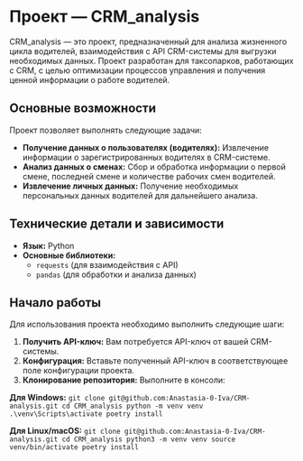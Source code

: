 # Проект — CRM_analysis

CRM_analysis — это проект, предназначенный для анализа жизненного цикла водителей, взаимодействия с API CRM-системы для выгрузки необходимых данных. Проект разработан для таксопарков, работающих с CRM, с целью оптимизации процессов управления и получения ценной информации о работе водителей.


## Основные возможности

Проект позволяет выполнять следующие задачи:

-   **Получение данных о пользователях (водителях):** Извлечение информации о зарегистрированных водителях в CRM-системе.
-   **Анализ данных о сменах:** Сбор и обработка информации о первой смене, последней смене и количестве рабочих смен водителей.
-   **Извлечение личных данных:** Получение необходимых персональных данных водителей для дальнейшего анализа.

## Технические детали и зависимости

-   **Язык:** Python
-   **Основные библиотеки:**
    - `requests` (для взаимодействия с API)
    - `pandas` (для обработки и анализа данных)

## Начало работы

Для использования проекта необходимо выполнить следующие шаги:

1.  **Получить API-ключ:** Вам потребуется API-ключ от вашей CRM-системы.
2.  **Конфигурация:** Вставьте полученный API-ключ в соответствующее поле конфигурации проекта.
3.  **Клонирование репозитория:**
    Выполните в консоли:

**Для Windows:**
    ```
    git clone git@github.com:Anastasia-0-Iva/CRM-analysis.git
    cd CRM_analysis
    python -m venv venv
    .\venv\Scripts\activate
    poetry install 
    ```

**Для Linux/macOS:**
    ```
    git clone git@github.com:Anastasia-0-Iva/CRM-analysis.git
    cd CRM_analysis
    python3 -m venv venv
    source venv/bin/activate
    poetry install 
    ```


